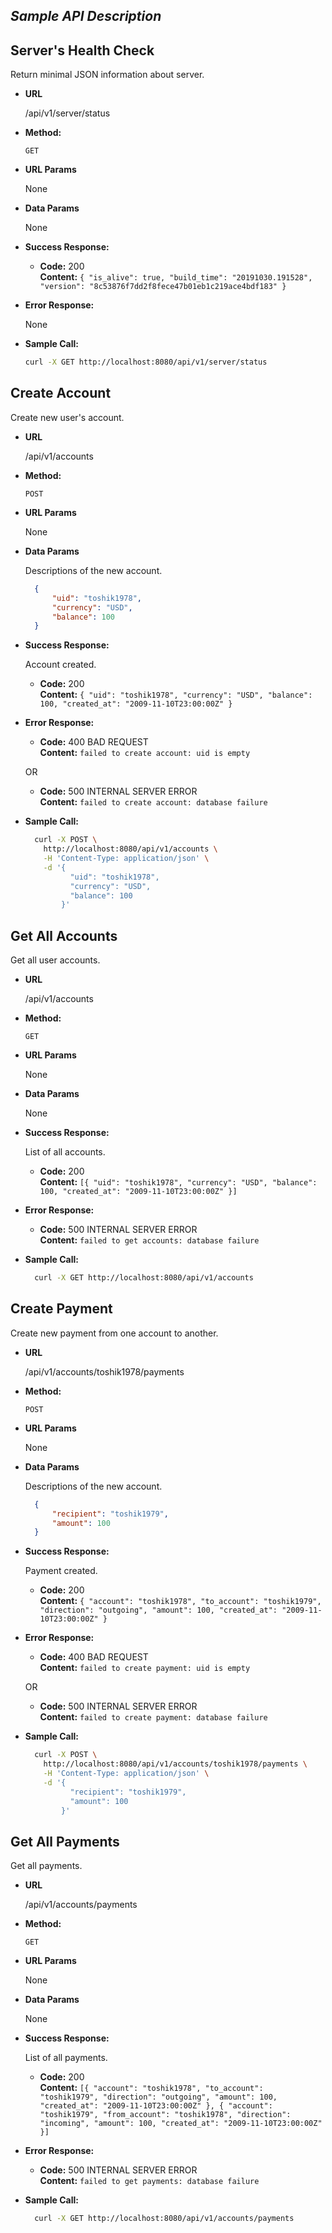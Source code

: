 *Sample API Description*
----

**Server's Health Check**
----
  Return minimal JSON information about server.

* **URL**

  /api/v1/server/status

* **Method:**
  
  `GET`
  
*  **URL Params**

   None

* **Data Params**

  None

* **Success Response:**

  * **Code:** 200  
    **Content:** `{ "is_alive": true, "build_time": "20191030.191528", "version": "8c53876f7dd2f8fece47b01eb1c219ace4bdf183" }`
 
* **Error Response:**

  None

* **Sample Call:**

  ```sh
  curl -X GET http://localhost:8080/api/v1/server/status
  ``` 

**Create Account**
----
  Create new user's account.

* **URL**

  /api/v1/accounts

* **Method:**
  
  `POST`
  
*  **URL Params**

   None

* **Data Params**

  Descriptions of the new account.
  
  ```json
    {
        "uid": "toshik1978",
        "currency": "USD",
        "balance": 100
    }
  ```

* **Success Response:**
  
  Account created.

  * **Code:** 200 <br />
    **Content:** `{ "uid": "toshik1978", "currency": "USD", "balance": 100, "created_at": "2009-11-10T23:00:00Z" }`
 
* **Error Response:**

  * **Code:** 400 BAD REQUEST  
    **Content:** `failed to create account: uid is empty`

  OR

  * **Code:** 500 INTERNAL SERVER ERROR  
    **Content:** `failed to create account: database failure`

* **Sample Call:**

  ```sh
    curl -X POST \
      http://localhost:8080/api/v1/accounts \
      -H 'Content-Type: application/json' \
      -d '{
            "uid": "toshik1978",
            "currency": "USD",
            "balance": 100
          }'
  ```

**Get All Accounts**
----
  Get all user accounts.

* **URL**

  /api/v1/accounts

* **Method:**
  
  `GET`
  
*  **URL Params**

   None

* **Data Params**

  None

* **Success Response:**
  
  List of all accounts.

  * **Code:** 200 <br />
    **Content:** `[{ "uid": "toshik1978", "currency": "USD", "balance": 100, "created_at": "2009-11-10T23:00:00Z" }]`
 
* **Error Response:**

  * **Code:** 500 INTERNAL SERVER ERROR  
    **Content:** `failed to get accounts: database failure`

* **Sample Call:**

  ```sh
    curl -X GET http://localhost:8080/api/v1/accounts
  ```

**Create Payment**
----
  Create new payment from one account to another.

* **URL**

  /api/v1/accounts/toshik1978/payments

* **Method:**
  
  `POST`
  
*  **URL Params**

   None

* **Data Params**

  Descriptions of the new account.
  
  ```json
    {
        "recipient": "toshik1979",
        "amount": 100
    }
  ```

* **Success Response:**
  
  Payment created.

  * **Code:** 200 <br />
    **Content:** `{ "account": "toshik1978", "to_account": "toshik1979", "direction": "outgoing", "amount": 100, "created_at": "2009-11-10T23:00:00Z" }`
 
* **Error Response:**

  * **Code:** 400 BAD REQUEST  
    **Content:** `failed to create payment: uid is empty`

  OR

  * **Code:** 500 INTERNAL SERVER ERROR  
    **Content:** `failed to create payment: database failure`

* **Sample Call:**

  ```sh
    curl -X POST \
      http://localhost:8080/api/v1/accounts/toshik1978/payments \
      -H 'Content-Type: application/json' \
      -d '{
            "recipient": "toshik1979",
            "amount": 100
          }'
  ```

**Get All Payments**
----
  Get all payments.

* **URL**

  /api/v1/accounts/payments

* **Method:**
  
  `GET`
  
*  **URL Params**

   None

* **Data Params**

   None

* **Success Response:**
  
  List of all payments.

  * **Code:** 200 <br />
    **Content:** `[{ "account": "toshik1978", "to_account": "toshik1979", "direction": "outgoing", "amount": 100, "created_at": "2009-11-10T23:00:00Z" },
                      { "account": "toshik1979", "from_account": "toshik1978", "direction": "incoming", "amount": 100, "created_at": "2009-11-10T23:00:00Z" }]`
 
* **Error Response:**

  * **Code:** 500 INTERNAL SERVER ERROR  
    **Content:** `failed to get payments: database failure`

* **Sample Call:**

  ```sh
    curl -X GET http://localhost:8080/api/v1/accounts/payments
  ```
